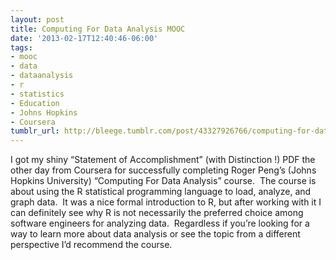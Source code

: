 ```yaml
---
layout: post
title: Computing For Data Analysis MOOC
date: '2013-02-17T12:40:46-06:00'
tags:
- mooc
- data
- dataanalysis
- r
- statistics
- Education
- Johns Hopkins
- Coursera
tumblr_url: http://bleege.tumblr.com/post/43327926766/computing-for-data-analysis-mooc
---
```

I got my shiny “Statement of Accomplishment” (with Distinction !) PDF the other day from Coursera for successfully completing Roger Peng’s (Johns Hopkins University) “Computing For Data Analysis” course.  The course is about using the R statistical programming language to load, analyze, and graph data.  It was a nice formal introduction to R, but after working with it I can definitely see why R is not necessarily the preferred choice among software engineers for analyzing data.  Regardless if you’re looking for a way to learn more about data analysis or see the topic from a different perspective I’d recommend the course.
